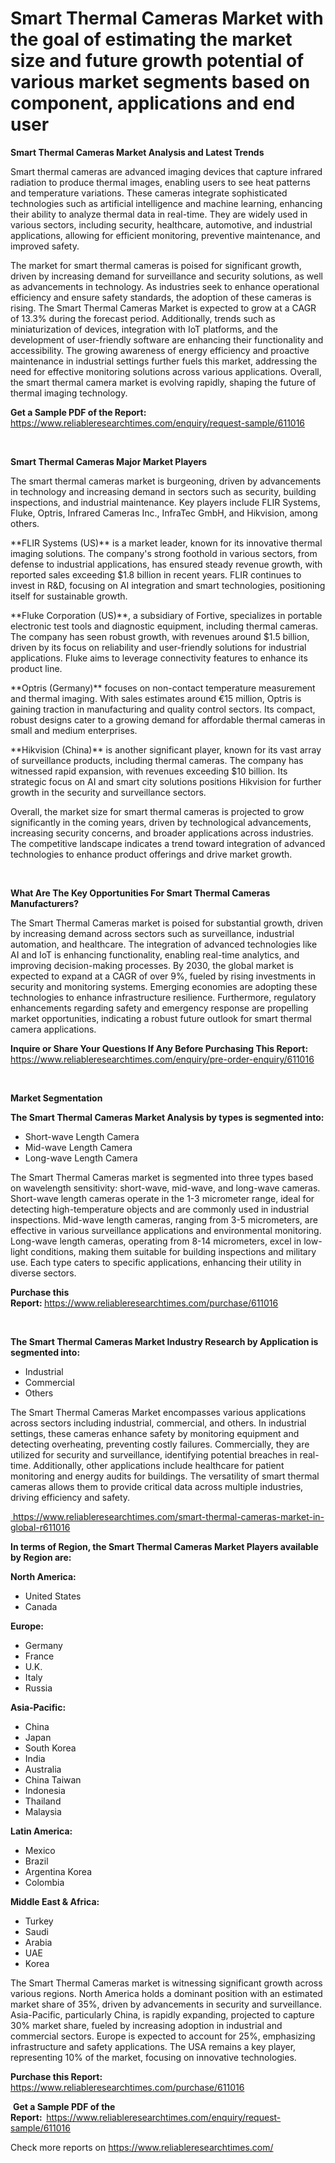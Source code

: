 <p><h1>Smart Thermal Cameras Market with the goal of estimating the market size and future growth potential of various market segments based on component, applications and end user</h1></p><p><strong>Smart Thermal Cameras Market Analysis and Latest Trends</strong></p>
<p><p>Smart thermal cameras are advanced imaging devices that capture infrared radiation to produce thermal images, enabling users to see heat patterns and temperature variations. These cameras integrate sophisticated technologies such as artificial intelligence and machine learning, enhancing their ability to analyze thermal data in real-time. They are widely used in various sectors, including security, healthcare, automotive, and industrial applications, allowing for efficient monitoring, preventive maintenance, and improved safety.</p><p>The market for smart thermal cameras is poised for significant growth, driven by increasing demand for surveillance and security solutions, as well as advancements in technology. As industries seek to enhance operational efficiency and ensure safety standards, the adoption of these cameras is rising. The Smart Thermal Cameras Market is expected to grow at a CAGR of 13.3% during the forecast period. Additionally, trends such as miniaturization of devices, integration with IoT platforms, and the development of user-friendly software are enhancing their functionality and accessibility. The growing awareness of energy efficiency and proactive maintenance in industrial settings further fuels this market, addressing the need for effective monitoring solutions across various applications. Overall, the smart thermal camera market is evolving rapidly, shaping the future of thermal imaging technology.</p></p>
<p><strong>Get a Sample PDF of the Report:&nbsp;</strong> <a href="https://www.reliableresearchtimes.com/enquiry/request-sample/611016?utm_campaign=2989&utm_medium=2&utm_source=Github&utm_content=ia&utm_term=23032025&utm_id=smart-thermal-cameras">https://www.reliableresearchtimes.com/enquiry/request-sample/611016</a></p>
<p>&nbsp;</p>
<p><strong>Smart Thermal Cameras Major Market Players</strong></p>
<p><p>The smart thermal cameras market is burgeoning, driven by advancements in technology and increasing demand in sectors such as security, building inspections, and industrial maintenance. Key players include FLIR Systems, Fluke, Optris, Infrared Cameras Inc., InfraTec GmbH, and Hikvision, among others.</p><p>**FLIR Systems (US)** is a market leader, known for its innovative thermal imaging solutions. The company's strong foothold in various sectors, from defense to industrial applications, has ensured steady revenue growth, with reported sales exceeding $1.8 billion in recent years. FLIR continues to invest in R&D, focusing on AI integration and smart technologies, positioning itself for sustainable growth.</p><p>**Fluke Corporation (US)**, a subsidiary of Fortive, specializes in portable electronic test tools and diagnostic equipment, including thermal cameras. The company has seen robust growth, with revenues around $1.5 billion, driven by its focus on reliability and user-friendly solutions for industrial applications. Fluke aims to leverage connectivity features to enhance its product line.</p><p>**Optris (Germany)** focuses on non-contact temperature measurement and thermal imaging. With sales estimates around €15 million, Optris is gaining traction in manufacturing and quality control sectors. Its compact, robust designs cater to a growing demand for affordable thermal cameras in small and medium enterprises.</p><p>**Hikvision (China)** is another significant player, known for its vast array of surveillance products, including thermal cameras. The company has witnessed rapid expansion, with revenues exceeding $10 billion. Its strategic focus on AI and smart city solutions positions Hikvision for further growth in the security and surveillance sectors.</p><p>Overall, the market size for smart thermal cameras is projected to grow significantly in the coming years, driven by technological advancements, increasing security concerns, and broader applications across industries. The competitive landscape indicates a trend toward integration of advanced technologies to enhance product offerings and drive market growth.</p></p>
<p>&nbsp;</p>
<p><strong>What Are The Key Opportunities For Smart Thermal Cameras Manufacturers?</strong></p>
<p><p>The Smart Thermal Cameras market is poised for substantial growth, driven by increasing demand across sectors such as surveillance, industrial automation, and healthcare. The integration of advanced technologies like AI and IoT is enhancing functionality, enabling real-time analytics, and improving decision-making processes. By 2030, the global market is expected to expand at a CAGR of over 9%, fueled by rising investments in security and monitoring systems. Emerging economies are adopting these technologies to enhance infrastructure resilience. Furthermore, regulatory enhancements regarding safety and emergency response are propelling market opportunities, indicating a robust future outlook for smart thermal camera applications.</p></p>
<p><strong>Inquire or Share Your Questions If Any Before Purchasing This Report:</strong> <a href="https://www.reliableresearchtimes.com/enquiry/pre-order-enquiry/611016?utm_campaign=2989&utm_medium=2&utm_source=Github&utm_content=ia&utm_term=23032025&utm_id=smart-thermal-cameras">https://www.reliableresearchtimes.com/enquiry/pre-order-enquiry/611016</a></p>
<p>&nbsp;</p>
<p><strong>Market Segmentation</strong></p>
<p><strong>The Smart Thermal Cameras Market Analysis by types is segmented into:</strong></p>
<p><ul><li>Short-wave Length Camera</li><li>Mid-wave Length Camera</li><li>Long-wave Length Camera</li></ul></p>
<p><p>The Smart Thermal Cameras market is segmented into three types based on wavelength sensitivity: short-wave, mid-wave, and long-wave cameras. Short-wave length cameras operate in the 1-3 micrometer range, ideal for detecting high-temperature objects and are commonly used in industrial inspections. Mid-wave length cameras, ranging from 3-5 micrometers, are effective in various surveillance applications and environmental monitoring. Long-wave length cameras, operating from 8-14 micrometers, excel in low-light conditions, making them suitable for building inspections and military use. Each type caters to specific applications, enhancing their utility in diverse sectors.</p></p>
<p><strong>Purchase this Report:&nbsp;</strong><a href="https://www.reliableresearchtimes.com/purchase/611016?utm_campaign=2989&utm_medium=2&utm_source=Github&utm_content=ia&utm_term=23032025&utm_id=smart-thermal-cameras">https://www.reliableresearchtimes.com/purchase/611016</a></p>
<p>&nbsp;</p>
<p><strong>The Smart Thermal Cameras Market Industry Research by Application is segmented into:</strong></p>
<p><ul><li>Industrial</li><li>Commercial</li><li>Others</li></ul></p>
<p><p>The Smart Thermal Cameras Market encompasses various applications across sectors including industrial, commercial, and others. In industrial settings, these cameras enhance safety by monitoring equipment and detecting overheating, preventing costly failures. Commercially, they are utilized for security and surveillance, identifying potential breaches in real-time. Additionally, other applications include healthcare for patient monitoring and energy audits for buildings. The versatility of smart thermal cameras allows them to provide critical data across multiple industries, driving efficiency and safety.</p></p>
<p><a href="https://www.reliableresearchtimes.com/smart-thermal-cameras-market-in-global-r611016?utm_campaign=2989&utm_medium=2&utm_source=Github&utm_content=ia&utm_term=23032025&utm_id=smart-thermal-cameras">&nbsp;https://www.reliableresearchtimes.com/smart-thermal-cameras-market-in-global-r611016</a></p>
<p><strong>In terms of Region, the Smart Thermal Cameras Market Players available by Region are:</strong></p>
<p>
    <p> <strong> North America: </strong>
        <ul>
            <li>United States</li>
            <li>Canada</li>
        </ul>
        </p> 
    <p> <strong> Europe: </strong>
        <ul>
            <li>Germany</li>
            <li>France</li>
            <li>U.K.</li>
            <li>Italy</li>
            <li>Russia</li>
        </ul>
        </p> 
    <p> <strong> Asia-Pacific: </strong>
        <ul>
            <li>China</li>
            <li>Japan</li>
            <li>South Korea</li>
            <li>India</li>
            <li>Australia</li>
            <li>China Taiwan</li>
            <li>Indonesia</li>
            <li>Thailand</li>
            <li>Malaysia</li>
        </ul>
        </p> 
    <p> <strong> Latin America: </strong>
        <ul>
            <li>Mexico</li>
            <li>Brazil</li>
            <li>Argentina Korea</li>
            <li>Colombia</li>
        </ul>
        </p> 
    <p> <strong> Middle East & Africa: </strong>
        <ul>
            <li>Turkey</li>
            <li>Saudi</li>
            <li>Arabia</li>
            <li>UAE</li>
            <li>Korea</li>
        </ul>
    </p>
    </p>
<p><p>The Smart Thermal Cameras market is witnessing significant growth across various regions. North America holds a dominant position with an estimated market share of 35%, driven by advancements in security and surveillance. Asia-Pacific, particularly China, is rapidly expanding, projected to capture 30% market share, fueled by increasing adoption in industrial and commercial sectors. Europe is expected to account for 25%, emphasizing infrastructure and safety applications. The USA remains a key player, representing 10% of the market, focusing on innovative technologies.</p></p>
<p><strong>Purchase this Report: </strong><a href="https://www.reliableresearchtimes.com/purchase/611016?utm_campaign=2989&utm_medium=2&utm_source=Github&utm_content=ia&utm_term=23032025&utm_id=smart-thermal-cameras">https://www.reliableresearchtimes.com/purchase/611016</a></p>
<p>&nbsp;<strong>Get a Sample PDF of the Report:&nbsp;&nbsp;</strong><a href="https://www.reliableresearchtimes.com/enquiry/request-sample/611016?utm_campaign=2989&utm_medium=2&utm_source=Github&utm_content=ia&utm_term=23032025&utm_id=smart-thermal-cameras">https://www.reliableresearchtimes.com/enquiry/request-sample/611016</a></p>
<p><strong></strong></p>
<p>Check more reports on <a href="https://www.reliableresearchtimes.com/?utm_campaign=2989&utm_medium=2&utm_source=Github&utm_content=ia&utm_term=23032025&utm_id=smart-thermal-cameras">https://www.reliableresearchtimes.com/</a></p>